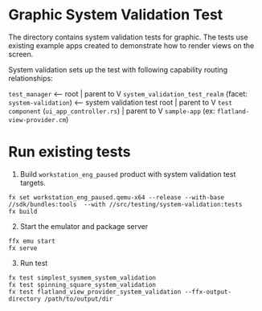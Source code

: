 # Graphic System Validation Test

The directory contains system validation tests for graphic. The tests use existing example apps created to demonstrate how to render views on the screen.

System validation sets up the test with following capability routing relationships:

`test_manager` <-- root
    |  parent to
    V
`system_validation_test_realm` (facet: `system-validation`) <-- system validation test root
    |  parent to
    V
`test component` (`ui_app_controller.rs`)
    |  parent to
    V
`sample-app` (ex: `flatland-view-provider.cm`)


# Run existing tests

1. Build `workstation_eng_paused` product with system validation test targets.

```
fx set workstation_eng_paused.qemu-x64 --release --with-base //sdk/bundles:tools  --with //src/testing/system-validation:tests
fx build
```

2. Start the emulator and package server

```
ffx emu start
fx serve
```

3. Run test

```
fx test simplest_sysmem_system_validation
fx test spinning_square_system_validation
fx test flatland_view_provider_system_validation --ffx-output-directory /path/to/output/dir
```
